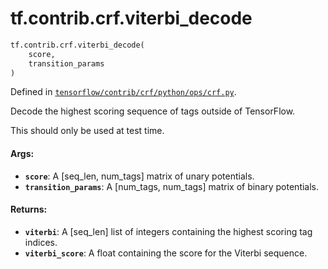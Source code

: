 <div itemscope itemtype="http://developers.google.com/ReferenceObject">
<meta itemprop="name" content="tf.contrib.crf.viterbi_decode" />
<meta itemprop="path" content="Stable" />
</div>

# tf.contrib.crf.viterbi_decode

``` python
tf.contrib.crf.viterbi_decode(
    score,
    transition_params
)
```



Defined in [`tensorflow/contrib/crf/python/ops/crf.py`](https://www.tensorflow.org/code/tensorflow/contrib/crf/python/ops/crf.py).

Decode the highest scoring sequence of tags outside of TensorFlow.

This should only be used at test time.

#### Args:

* <b>`score`</b>: A [seq_len, num_tags] matrix of unary potentials.
* <b>`transition_params`</b>: A [num_tags, num_tags] matrix of binary potentials.


#### Returns:

* <b>`viterbi`</b>: A [seq_len] list of integers containing the highest scoring tag
      indices.
* <b>`viterbi_score`</b>: A float containing the score for the Viterbi sequence.
